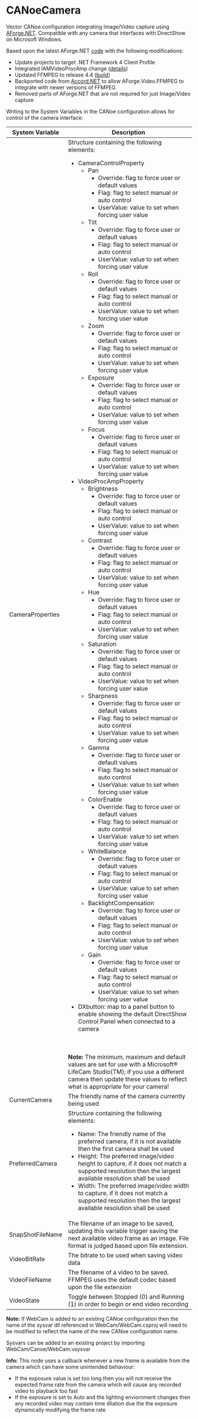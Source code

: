 
# CANoeCamera
Vector CANoe configuration integrating Image/Video capture using [AForge.NET](http://aforgenet.com/).
Compatible with any camera that interfaces with DirectShow on Microsoft Windows.

Based upon the latest AForge.NET [code](https://github.com/andrewkirillov/AForge.NET) with the following modifications:

 - Update projects to target .NET Framework 4 Client Profile
 - Integrated IAMVideoProcAmp change ([details](https://code.google.com/archive/p/aforge/issues/357))
 - Updated FFMPEG to release 4.4 ([build](https://www.gyan.dev/ffmpeg/builds/))
 - Backported code from [Accord.NET](http://accord-framework.net/index.html) to allow AForge.Video.FFMPEG to integrate with newer versions of FFMPEG
 - Removed parts of AForge.NET that are not required for just Image/Video capture

Writing to the System Variables in the CANoe configuration allows for control of the camera interface:

| System Variable | Description |
| ------- | ---------------- |
| CameraProperties | Structure containing the following elements:<br/><ul><li>CameraControlProperty<ul><li>Pan<ul><li>Override: flag to force user or default values</li><li>Flag: flag to select manual or auto control</li><li>UserValue: value to set when forcing user value</li></ul></li><li>Tilt<ul><li>Override: flag to force user or default values</li><li>Flag: flag to select manual or auto control</li><li>UserValue: value to set when forcing user value</li></ul></li><li>Roll<ul><li>Override: flag to force user or default values</li><li>Flag: flag to select manual or auto control</li><li>UserValue: value to set when forcing user value</li></ul></li><li>Zoom<ul><li>Override: flag to force user or default values</li><li>Flag: flag to select manual or auto control</li><li>UserValue: value to set when forcing user value</li></ul></li><li>Exposure<ul><li>Override: flag to force user or default values</li><li>Flag: flag to select manual or auto control</li><li>UserValue: value to set when forcing user value</li></ul></li><li>Focus<ul><li>Override: flag to force user or default values</li><li>Flag: flag to select manual or auto control</li><li>UserValue: value to set when forcing user value</li></ul></li></ul></li><li>VideoProcAmpProperty<ul><li>Brightness<ul><li>Override: flag to force user or default values</li><li>Flag: flag to select manual or auto control</li><li>UserValue: value to set when forcing user value</li></ul></li><li>Contrast<ul><li>Override: flag to force user or default values</li><li>Flag: flag to select manual or auto control</li><li>UserValue: value to set when forcing user value</li></ul></li><li>Hue<ul><li>Override: flag to force user or default values</li><li>Flag: flag to select manual or auto control</li><li>UserValue: value to set when forcing user value</li></ul></li><li>Saturation<ul><li>Override: flag to force user or default values</li><li>Flag: flag to select manual or auto control</li><li>UserValue: value to set when forcing user value</li></ul></li><li>Sharpness<ul><li>Override: flag to force user or default values</li><li>Flag: flag to select manual or auto control</li><li>UserValue: value to set when forcing user value</li></ul></li><li>Gamma<ul><li>Override: flag to force user or default values</li><li>Flag: flag to select manual or auto control</li><li>UserValue: value to set when forcing user value</li></ul></li><li>ColorEnable<ul><li>Override: flag to force user or default values</li><li>Flag: flag to select manual or auto control</li><li>UserValue: value to set when forcing user value</li></ul></li><li>WhiteBalance<ul><li>Override: flag to force user or default values</li><li>Flag: flag to select manual or auto control</li><li>UserValue: value to set when forcing user value</li></ul></li><li>BacklightCompensation<ul><li>Override: flag to force user or default values</li><li>Flag: flag to select manual or auto control</li><li>UserValue: value to set when forcing user value</li></ul></li><li>Gain<ul><li>Override: flag to force user or default values</li><li>Flag: flag to select manual or auto control</li><li>UserValue: value to set when forcing user value</li></ul></li></ul></li><li>DXbutton: map to a panel button to enable showing the default DirectShow Control Panel when connected to a camera</li></ul><br/></br>**Note:** The minimum, maximum and default values are set for use with a Microsoft® LifeCam Studio(TM); if you use a different camera then update these values to reflect what is appropriate for your camera! |
| CurrentCamera  | The friendly name of the camera currently being used |
| PreferredCamera | Structure containing the following elements:<br/><ul><li>Name: The friendly name of the preferred camera, if it is not available then the first camera shall be used</li><li>Height: The preferred image/video height to capture, if it does not match a supported resolution then the largest available resolution shall be used</li><li>Width: The preferred image/video width to capture, if it does not match a supported resolution then the largest available resolution shall be used</li></ul> |
| SnapShotFileName | The filename of an image to be saved, updating this variable trigger saving the next available video frame as an image. File format is judged based upon file extension. |
| VideoBitRate | The bitrate to be used when saving video data |
| VideoFileName | The filename of a video to be saved. FFMPEG uses the default codec based upon the file extension |
| VideoState | Toggle between Stopped (0) and Running (1) in order to begin or end video recording |

**Note:** If WebCam is added to an existing CANoe configuration then the name of the sysvar dll referenced in WebCam/WebCam.csproj will need to be modified to reflect the name of the new CANoe configuration name.

Sysvars can be added to an existing project by importing WebCam/Canoe/WebCam.vsysvar


**Info:** This node uses a callback whenever a new frame is available from the camera which can have some unintended behaviour:
 - If the exposure value is set too long then you will not receive the expected frame rate from the camera which will cause any recorded video to playback too fast
 - If the exposure is set to Auto and the lighting enviornment changes then any recorded video may contain time dilation due the the exposure dynamically modifying the frame rate
